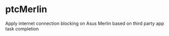 # ptcMerlin
Apply internet connection blocking on Asus Merlin based on third party app task completion
